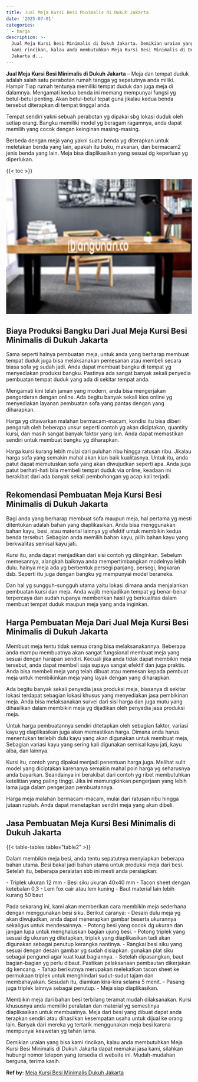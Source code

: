 ```yaml
---
title: Jual Meja Kursi Besi Minimalis di Dukuh Jakarta
date: '2025-07-01'
categories:
  - harga
description: >-
  Jual Meja Kursi Besi Minimalis di Dukuh Jakarta. Demikian uraian yang bisa
  kami rincikan, kalau anda membutuhkan Meja Kursi Besi Minimalis di Dukuh
  Jakarta d...
---
```


**Jual Meja Kursi Besi Minimalis di Dukuh Jakarta** – Meja dan tempat duduk adalah salah satu perabotan rumah tangga yg sepatutnya anda miliki. Hampir Tiap rumah tentunya memiliki tempat duduk dan juga meja di dalamnya. Mengamati kedua benda ini memang mempunyai fungsi yg betul-betul penting. Akan betul-betul tepat guna jikalau kedua benda tersebut diterapkan di tempat tinggal anda.

Tempat sendiri yakni sebuah perabotan yg dipakai sbg lokasi duduk oleh setiap orang. Bangku memiliki model yg beragam ragamnya, anda dapat memilih yang cocok dengan keinginan masing-masing.

Berbeda dengan meja yang yakni suatu benda yg diterapkan untuk meletakan benda yang lain, apakah itu buku, makanan, dan bermacam2 jenis benda yang lain. Meja bisa diaplikasikan yang sesuai dg keperluan yg diperlukan.

{{< toc >}}

![Jual Meja Kursi Besi Minimalis di Dukuh Jakarta](/images/jual-meja-besi-murah10.png)

## Biaya Produksi Bangku Dari Jual Meja Kursi Besi Minimalis di Dukuh Jakarta

Sama seperti halnya pembuatan meja, untuk anda yang berharap membuat tempat duduk juga bisa melaksanakan pemesanan atau membeli secara biasa sofa yg sudah jadi. Anda dapat membuat bangku di tempat yg menyediakan produksi bangku. Pastinya ada sangat banyak sekali penyedia pembuatan tempat duduk yang ada di sekitar tempat anda.

Mengamati kini telah jaman yang modern, anda bisa mengerjakan pengorderan dengan online. Ada begitu banyak sekali kios online yg menyediakan layanan pembuatan sofa yang pantas dengan yang diharapkan.

Harga yg ditawarkan malahan bermacam-macam, kondisi itu bisa diberi pengaruh oleh beberapa unsur seperti contoh yg akan diciptakan, quantity kursi, dan masih sangat banyak faktor yang lain. Anda dapat memastikan sendiri untuk membuat bangku yg diharapkan.

Harga kursi kurang lebih mulai dari puluhan ribu hingga ratusan ribu. Jikalau harga sofa yang semakin mahal akan kian baik kualitasnya. Untuk itu, anda patut dapat memutuskan sofa yang akan diwujudkan seperti apa. Anda juga patut berhati-hati bila membeli tempat duduk via online, keadaan ini berakibat dari ada banyak sekali pembohongan yg acap kali terjadi.

## Rekomendasi Pembuatan Meja Kursi Besi Minimalis di Dukuh Jakarta

Bagi anda yang berharap membuat sofa maupun meja, hal pertama yg mesti ditentukan adalah bahan yang diaplikasikan. Anda bisa menggunakan bahan kayu, besi, atau material lainnya yg efektif untuk membikin kedua benda tersebut. Sebagian anda memilih bahan kayu, pilih bahan kayu yang berkwalitas semisal kayu jati.

Kursi itu, anda dapat menjadikan dari sisi contoh yg diinginkan. Sebelum memesannya, alangkah baiknya anda mempertimbangkan modelnya lebih dulu. halnya meja ada yg berbentuk persegi panjang, persegi, lingkaran dsb. Seperti itu juga dengan bangku yg mempunyai model beraneka.

Dan hal yg sungguh-sungguh utama yaitu lokasi dimana anda menjalankan pembuatan kursi dan meja. Anda wajib menjadikan tempat yg benar-benar terpercaya dan sudah rupanya memberikan hasil yg berkualitas dalam membuat tempat duduk maupun meja yang anda inginkan.

## Harga Pembuatan Meja Dari Jual Meja Kursi Besi Minimalis di Dukuh Jakarta

Membuat meja tentu tidak semua orang bisa melaksanakannya. Beberapa anda mampu membuatnya akan sangat fungsional membuat meja yang sesuai dengan harapan sendiri. Kecuali jika anda tidak dapat membikin meja tersebut, anda dapat membeli saja supaya sangat efektif dan juga praktis. Anda bisa membeli meja yang telah dibuat atau memesan kepada pembuat meja untuk membikinkan meja yang layak dengan yang diharapkan.

Ada begitu banyak sekali penyedia jasa produksi meja, biasanya di sekitar lokasi terdapat sebagian lokasi khusus yang menyediakan jasa pembikinan meja. Anda bisa melaksanakan survei dari sisi harga dan juga mutu yang dihasilkan dalam membikin meja yg dijadikan oleh penyedia jasa produksi meja.

Untuk harga pembuatannya sendiri ditetapkan oleh sebagian faktor, variasi kayu yg diaplikasikan juga akan memastikan harga. Dimana anda harus menentukan terlebih dulu kayu yang akan digunakan untuk membuat meja, Sebagian variasi kayu yang sering kali digunakan semisal kayu jati, kayu alba, dan lainnya.

Kursi itu, contoh yang dipakai menjadi penentuan harga juga. Melihat sulit model yang diciptakan karenanya semakin mahal poin harga yg seharusnya anda bayarkan. Seandainya ini berakibat dari contoh yg ribet membutuhkan ketelitian yang paling tinggi. Jika ini memungkinkan pengerjaan yang lebih lama juga dalam pengerjaan pembuatannya.

Harga meja malahan bermacam-macam, mulai dari ratusan ribu hingga jutaan rupiah. Anda dapat menetapkan sendiri meja yang akan dibeli.

## Jasa Pembuatan Meja Kursi Besi Minimalis di Dukuh Jakarta

{{< table-tables table="table2" >}}

Dalam membikin meja besi, anda tentu sepatutnya menyiapkan beberapa bahan utama. Besi bakal jadi bahan utama untuk produksi meja dari besi. Setelah itu, beberapa peralatan sbb ini mesti anda persiapkan:

\- Triplek ukuran 12 mm - Besi siku ukuran 40x40 mm - Tacon sheet dengan ketebalan 0,3 - Lem fox cair atau lem kuning - Baut material lain lebih kurang 50 baut

Pada sekarang ini, kami akan memberikan cara membikin meja sederhana dengan menggunakan besi siku. Berikut caranya: - Desain dulu meja yg akan diwujudkan, anda dapat menerapkan gambar beserta ukurannya sekaligus untuk mendesainnya. - Potong besi yang cocok dg ukuran dan jangan lupa untuk menghaluskan bagian ujung besi. - Potong triplek yang sesuai dg ukuran yg ditetapkan, triplek yang diaplikasikan tadi akan digunakan sebagai penutup kerangka nantinya. - Rangkai besi siku yang sesuai dengan desain gambar yg sudah disiapkan. gunakan plat siku sebagai pengunci agar kuat kuat bagiannya. - Setelah dipasangkan, baut bagian-bagian yg perlu dibaut. Pastikan pelaksanaan pembautan dikerjakan dg kencang. - Tahap berikutnya merupakan melekatkan tacon sheet ke permukaan triplek untuk menghindari sudut-sudut tajam dan membahayakan. Sesudah itu, diamkan kira-kira selama 5 menit. - Pasang juga triplek lainnya sebagai penutup. - Meja siap diaplikasikan.

Membikin meja dari bahan besi terbilang teramat mudah dilaksanakan. Kursi khususnya anda memiliki peralatan dan material yg semestinya diaplikasikan untuk membuatnya. Meja dari besi yang dibuat dapat anda terapkan sendiri atau dihasilkan kesempatan usaha untuk dijual ke orang lain. Banyak dari mereka yg tertarik menggunakan meja besi karena mempunyai keawetan yg tahan lama.

Demikian uraian yang bisa kami rincikan, kalau anda membutuhkan Meja Kursi Besi Minimalis di Dukuh Jakarta dapat memakai jasa kami, silahkan hubungi nomor telepon yang tersedia di website ini. Mudah-mudahan berguna, terima kasih.

**Ref by:** [Meja Kursi Besi Minimalis Dukuh Jakarta](https://id.wikipedia.org/wiki/Meja)

